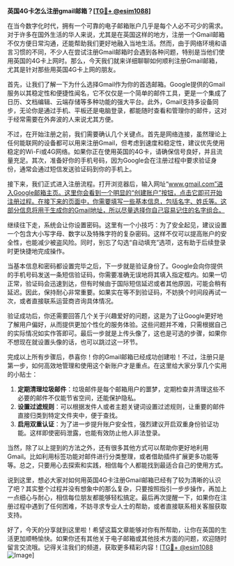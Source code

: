 **英国4G卡怎么注册gmail邮箱？[[TG💪+ @esim1088](https://t.me/s/esim1088)]**

在当今数字化时代，拥有一个可靠的电子邮箱账户几乎是每个人必不可少的需求。对于许多在国外生活的华人来说，尤其是在英国这样的地方，注册一个Gmail邮箱不仅方便日常沟通，还能帮助我们更好地融入当地生活。然而，由于网络环境和语言习惯的不同，不少人在尝试注册Gmail邮箱时会遇到各种问题，特别是当他们使用英国的4G卡上网时。那么，今天我们就来详细聊聊如何顺利注册Gmail邮箱，尤其是针对那些用英国4G卡上网的朋友。

首先，让我们了解一下为什么选择Gmail作为你的首选邮箱。Google提供的Gmail服务以其稳定性和便捷性闻名，它不仅仅是一个简单的邮件工具，更是一个集成了日历、文档编辑、云端存储等多种功能的强大平台。此外，Gmail支持多设备同步，无论你是通过手机、平板还是电脑登录，都能随时查看和管理你的邮件，这对于经常需要在外奔波的人来说尤其方便。

不过，在开始注册之前，我们需要确认几个关键点。首先是网络连接，虽然理论上任何能联网的设备都可以用来注册Gmail，但考虑到速度和稳定性，建议优先使用稳定的Wi-Fi或4G网络。如果你正在使用英国的4G卡，请确保信号良好，并且流量充足。其次，准备好你的手机号码，因为Google会在注册过程中要求验证身份，通常会通过短信发送验证码到你的手机上。

接下来，我们正式进入注册流程。打开浏览器后，输入网址“www.gmail.com”进入Google邮箱主页。这里你会看到一个明显的“创建账户”按钮，点击它即可开始注册过程。在接下来的页面中，你需要填写一些基本信息，包括名字、姓氏等。这部分信息将用于生成你的Gmail地址，所以尽量选择你自己容易记住的名字组合。

继续往下走，系统会让你设置密码。这里有一个小技巧：为了安全起见，建议设置一个包含大小写字母、数字以及特殊字符的复杂密码。这样不仅可以提高账户的安全性，也能减少被盗风险。同时，别忘了勾选“自动填充”选项，这有助于后续登录时更快捷地完成操作。

当基本信息和密码都设置完毕之后，下一步就是验证身份了。Google会向你提供的手机号码发送一条短信验证码，你需要准确无误地将其填入指定框内。如果一切正常，验证码会迅速到达，但有时候由于国际短信延迟或者其他原因，可能会稍有延迟。因此，保持耐心非常重要。如果实在等不到验证码，不妨换个时间段再试一次，或者直接联系运营商咨询具体情况。

验证成功后，你还需要回答几个关于兴趣爱好的问题，这是为了让Google更好地了解用户偏好，从而提供更加个性化的服务体验。这些问题并不难，只需根据自己的实际情况如实作答即可。最后一步就是上传头像了，这也是可选的步骤，如果你不想现在就设置头像的话，也可以跳过这一环节。

完成以上所有步骤后，恭喜你！你的Gmail邮箱已经成功创建啦！不过，注册只是第一步，如何高效地管理和使用这个新账户才是重点。在这里给大家分享几个实用的小贴士：

1. **定期清理垃圾邮件**：垃圾邮件是每个邮箱用户的噩梦，定期检查并清理这些不必要的邮件不仅能节省空间，还能保护隐私。
2. **设置过滤规则**：可以根据发件人或者主题关键词设置过滤规则，让重要的邮件直接归类到特定文件夹中，便于查找。
3. **启用双重认证**：为了进一步提升账户安全性，强烈建议开启双重身份验证功能。这样即使密码泄露，也能有效防止他人非法登录。

当然，除了以上提到的方法之外，还有很多其他方式可以帮助你更好地利用Gmail。比如利用标签功能对邮件进行分类整理，或者借助插件扩展更多功能等等。总之，只要用心去探索和实践，相信每个人都能找到最适合自己的使用方式。

说到这里，想必大家对如何用英国4G卡注册Gmail邮箱已经有了较为清晰的认识了吧？其实整个过程并没有想象中的那么复杂，只要按照指引一步步操作，再加上一点细心与耐心，相信每位朋友都能够轻松搞定。最后再次提醒一下，如果你在注册过程中遇到了任何困难，不妨寻求专业人士的帮助，或者直接联系相关客服获取支持。

好了，今天的分享就到这里啦！希望这篇文章能够对你有所帮助，让你在英国的生活更加顺畅愉快。如果你还有其他关于电子邮箱或其他技术方面的问题，欢迎随时留言交流哦。记得关注我们的频道，获取更多精彩内容！[[TG💪+ @esim1088](https://t.me/s/esim1088) ![Image](https://i.postimg.cc/4NQfJmqS/Snipaste-2025-05-13-00-14-12.png)]